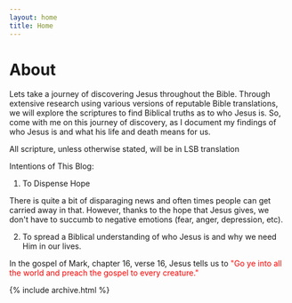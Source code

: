 ```yaml
---
layout: home
title: Home
---
```


# About

Lets take a journey of discovering Jesus throughout the Bible. Through extensive research using various versions of reputable Bible translations, we will explore the scriptures to find Biblical truths as to who Jesus is. So, come with me on this journey of discovery, as I document my findings of who Jesus is and what his life and death means for us. 

All scripture, unless otherwise stated, will be in LSB translation

Intentions of This Blog:

1. To Dispense Hope
    
There is quite a bit of disparaging news and often times people can get carried away in that. However, thanks to the hope that Jesus gives, we don't have to succumb to negative emotions (fear, anger, depression, etc).
    
2. To spread a Biblical understanding of who Jesus is and why we need Him in our lives.
    
In the gospel of Mark, chapter 16, verse 16, Jesus tells us to <font color="red"> "Go ye into all the world and preach the gospel to every creature." </font>



{% include archive.html %}
